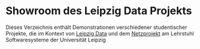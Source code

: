 # Showroom des Leipzig Data Projekts

Dieses Verzeichnis enthält Demonstrationen verschiedener studentischer
Projekte, die im Kontext von [Leipzig Data](http://leipzig-data.de/) und dem
[Netzprojekt]() am Lehrstuhl Softwaresysteme der Universität Leipzig